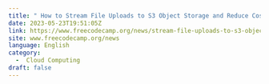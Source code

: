 ```yaml
---
title: " How to Stream File Uploads to S3 Object Storage and Reduce Costs "
date: 2023-05-23T19:51:05Z
link: https://www.freecodecamp.org/news/stream-file-uploads-to-s3-object-storage-and-reduce-costs/?utm_medium=RSS&utm_source=news.12bit.vn
site: www.freecodecamp.org/news
language: English
category:
  -  Cloud Computing 
draft: false
---
```

